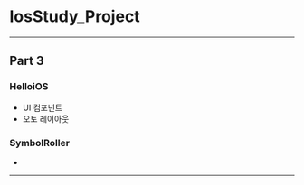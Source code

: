 # IosStudy_Project

<hr>

<h2>Part 3</h2>

<h3>HelloiOS</h3>

- UI 컴포넌트
- 오토 레이아웃

<h3>SymbolRoller</h3>

- 

<hr>
